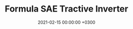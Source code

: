 ---
layout: post
title: Formula SAE Tractive Inverter
description: 20kW 400V IGBT-based motor controller for MIT Formula SAE.
date:   2021-02-15 00:00:00 +0300
image:  '/images/inverter.png'
tags:   [Formula SAE]
---